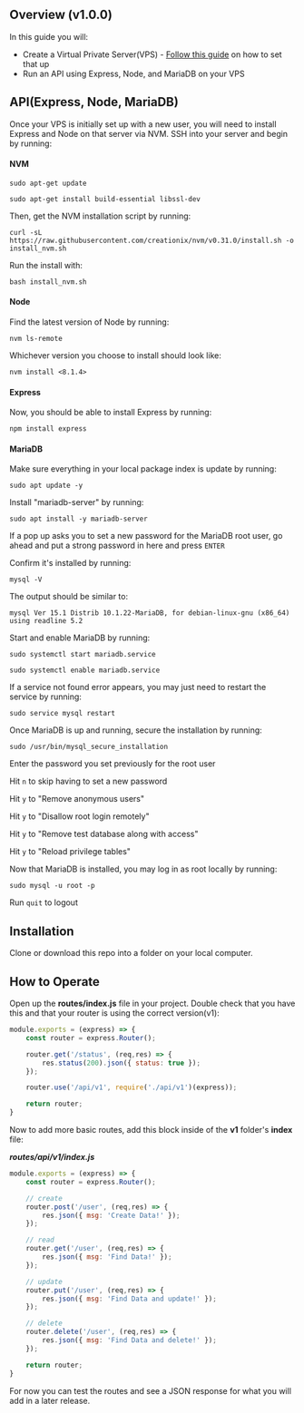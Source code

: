 ## Overview (v1.0.0)
In this guide you will:

* Create a Virtual Private Server(VPS) - [Follow this guide](https://github.com/eheckard23/DWA_API/blob/dev/setup.md) on how to set that up
* Run an API using Express, Node, and MariaDB on your VPS

## API(Express, Node, MariaDB)
Once your VPS is initially set up with a new user, you will need to install Express and Node on that server via NVM. SSH into your server and begin by running:

#### NVM

`sudo apt-get update`

`sudo apt-get install build-essential libssl-dev`

Then, get the NVM installation script by running:

`curl -sL https://raw.githubusercontent.com/creationix/nvm/v0.31.0/install.sh -o install_nvm.sh`

Run the install with:

`bash install_nvm.sh`

#### Node

Find the latest version of Node by running:

`nvm ls-remote`

Whichever version you choose to install should look like:

`nvm install <8.1.4>`

#### Express

Now, you should be able to install Express by running:

`npm install express`

#### MariaDB

Make sure everything in your local package index is update by running:

`sudo apt update -y`

Install "mariadb-server" by running:

`sudo apt install -y mariadb-server`

If a pop up asks you to set a new password for the MariaDB root user, go ahead and put a strong password in here and press `ENTER`

Confirm it's installed by running:

`mysql -V`

The output should be similar to:

`mysql Ver 15.1 Distrib 10.1.22-MariaDB, for debian-linux-gnu (x86_64) using readline 5.2`

Start and enable MariaDB by running:

`sudo systemctl start mariadb.service`

`sudo systemctl enable mariadb.service`

If a service not found error appears, you may just need to restart the service by running:

`sudo service mysql restart`

Once MariaDB is up and running, secure the installation by running:

`sudo /usr/bin/mysql_secure_installation`

Enter the password you set previously for the root user

Hit `n` to skip having to set a new password

Hit `y` to "Remove anonymous users"

Hit `y` to "Disallow root login remotely"

Hit `y` to "Remove test database along with access"

Hit `y` to "Reload privilege tables"

Now that MariaDB is installed, you may log in as root locally by running:

`sudo mysql -u root -p`

Run `quit` to logout

## Installation
Clone or download this repo into a folder on your local computer.

## How to Operate
Open up the **routes/index.js** file in your project. Double check that you have this and that your router is using the correct version(v1):

```javascript
module.exports = (express) => {
	const router = express.Router();

	router.get('/status', (req,res) => {
		res.status(200).json({ status: true });
	});

	router.use('/api/v1', require('./api/v1')(express));

	return router;
}
``` 

Now to add more basic routes, add this block inside of the **v1** folder's **index** file:

***routes/api/v1/index.js***

```javascript
module.exports = (express) => {
    const router = express.Router();

    // create
    router.post('/user', (req,res) => {
        res.json({ msg: 'Create Data!' });
    });

    // read
    router.get('/user', (req,res) => {
        res.json({ msg: 'Find Data!' });
    });

    // update
    router.put('/user', (req,res) => {
        res.json({ msg: 'Find Data and update!' });
    });

    // delete
    router.delete('/user', (req,res) => {
        res.json({ msg: 'Find Data and delete!' });
    });

    return router;
}

```
For now you can test the routes and see a JSON response for what you will add in a later release.